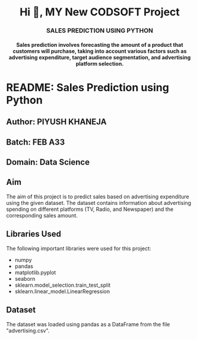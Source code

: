 <h1 align="center">Hi 👋, MY New CODSOFT Project</h1>
<h3 align="center">SALES PREDICTION USING PYTHON</h3>
<h4 align="center">Sales prediction involves forecasting the amount of a product that
customers will purchase, taking into account various factors such as
advertising expenditure, target audience segmentation, and
advertising platform selection.</h4>

# README: Sales Prediction using Python

## Author: PIYUSH KHANEJA

## Batch: FEB A33

## Domain: Data Science

## Aim

The aim of this project is to predict sales based on advertising expenditure using the given dataset. The dataset contains information about advertising spending on different platforms (TV, Radio, and Newspaper) and the corresponding sales amount.

## Libraries Used

The following important libraries were used for this project:

- numpy
- pandas
- matplotlib.pyplot
- seaborn
- sklearn.model_selection.train_test_split
- sklearn.linear_model.LinearRegression

## Dataset

The dataset was loaded using pandas as a DataFrame from the file "advertising.csv".

